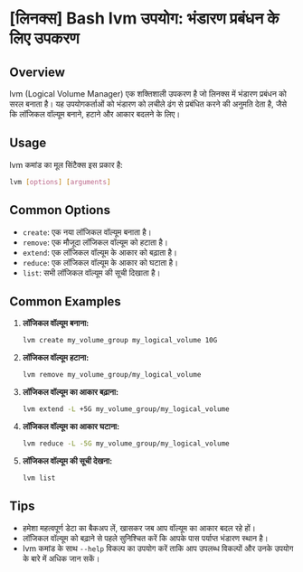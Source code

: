 # [लिनक्स] Bash lvm उपयोग: भंडारण प्रबंधन के लिए उपकरण

## Overview
lvm (Logical Volume Manager) एक शक्तिशाली उपकरण है जो लिनक्स में भंडारण प्रबंधन को सरल बनाता है। यह उपयोगकर्ताओं को भंडारण को लचीले ढंग से प्रबंधित करने की अनुमति देता है, जैसे कि लॉजिकल वॉल्यूम बनाने, हटाने और आकार बदलने के लिए।

## Usage
lvm कमांड का मूल सिंटैक्स इस प्रकार है:

```bash
lvm [options] [arguments]
```

## Common Options
- `create`: एक नया लॉजिकल वॉल्यूम बनाता है।
- `remove`: एक मौजूदा लॉजिकल वॉल्यूम को हटाता है।
- `extend`: एक लॉजिकल वॉल्यूम के आकार को बढ़ाता है।
- `reduce`: एक लॉजिकल वॉल्यूम के आकार को घटाता है।
- `list`: सभी लॉजिकल वॉल्यूम की सूची दिखाता है।

## Common Examples
1. **लॉजिकल वॉल्यूम बनाना:**
   ```bash
   lvm create my_volume_group my_logical_volume 10G
   ```

2. **लॉजिकल वॉल्यूम हटाना:**
   ```bash
   lvm remove my_volume_group/my_logical_volume
   ```

3. **लॉजिकल वॉल्यूम का आकार बढ़ाना:**
   ```bash
   lvm extend -L +5G my_volume_group/my_logical_volume
   ```

4. **लॉजिकल वॉल्यूम का आकार घटाना:**
   ```bash
   lvm reduce -L -5G my_volume_group/my_logical_volume
   ```

5. **लॉजिकल वॉल्यूम की सूची देखना:**
   ```bash
   lvm list
   ```

## Tips
- हमेशा महत्वपूर्ण डेटा का बैकअप लें, खासकर जब आप वॉल्यूम का आकार बदल रहे हों।
- लॉजिकल वॉल्यूम को बढ़ाने से पहले सुनिश्चित करें कि आपके पास पर्याप्त भंडारण स्थान है।
- lvm कमांड के साथ `--help` विकल्प का उपयोग करें ताकि आप उपलब्ध विकल्पों और उनके उपयोग के बारे में अधिक जान सकें।